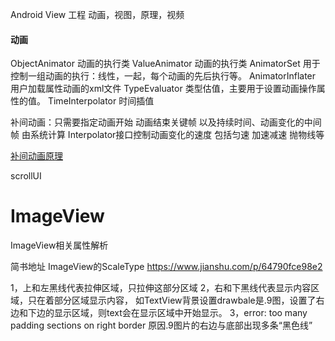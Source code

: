 Android View 工程
动画，视图，原理，视频

#### 动画
ObjectAnimator 动画的执行类 ValueAnimator 动画的执行类 AnimatorSet
用于控制一组动画的执行：线性，一起，每个动画的先后执行等。 AnimatorInflater 用户加载属性动画的xml文件 TypeEvaluator
类型估值，主要用于设置动画操作属性的值。 TimeInterpolator 时间插值

补间动画：只需要指定动画开始 动画结束关键帧 以及持续时间、动画变化的中间帧 由系统计算
Interpolator接口控制动画变化的速度 包括匀速 加速减速 抛物线等

[补间动画原理](https://www.jianshu.com/p/62aab211a606)

scrollUI


# ImageView
ImageView相关属性解析

简书地址
ImageView的ScaleType
https://www.jianshu.com/p/64790fce98e2

1，上和左黑线代表拉伸区域，只拉伸这部分区域
2，右和下黑线代表显示内容区域，只在着部分区域显示内容，
如TextView背景设置drawbale是.9图，设置了右边和下边的显示区域，则text会在显示区域中开始显示。
3，error: too many padding sections on right border
原因.9图片的右边与底部出现多条“黑色线”